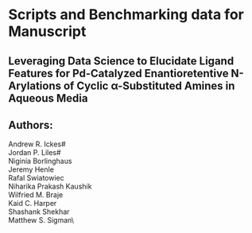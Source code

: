 # Scripts and Benchmarking data for Manuscript
## Leveraging Data Science to Elucidate Ligand Features for Pd-Catalyzed Enantioretentive N-Arylations of Cyclic α-Substituted Amines in Aqueous Media
## Authors: 
Andrew R. Ickes#\
Jordan P. Liles#\
Niginia Borlinghaus\
Jeremy Henle\
Rafal Swiatowiec\
Niharika Prakash Kaushik\
Wilfried M. Braje\
Kaid C. Harper\
Shashank Shekhar\
Matthew S. Sigman\
